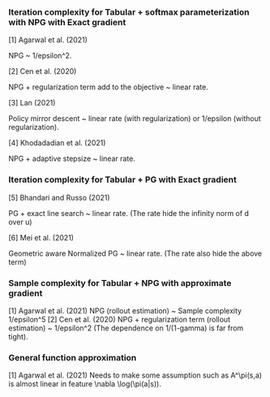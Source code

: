 ### Iteration complexity for Tabular + softmax parameterization with NPG with Exact gradient

  [1] Agarwal et al. (2021)
  
  NPG ~ 1/epsilon^2.
    
  [2] Cen et al. (2020)
  
  NPG + regularization term add to the objective ~ linear rate.
  
  [3] Lan (2021)
  
  Policy mirror descent ~ linear rate (with regularization) or 1/epsilon (without regularization).
  
  [4] Khodadadian et al. (2021)
  
  NPG + adaptive stepsize ~ linear rate.
    
### Iteration complexity for Tabular + PG with Exact gradient
  [5] Bhandari and Russo (2021)
  
  PG + exact line search ~ linear rate. (The rate hide the infinity norm of d over u)
  
  [6] Mei et al. (2021)
  
  Geometric aware Normalized PG ~ linear rate. (The rate also hide the above term)
    
### Sample complexity for Tabular + NPG with approximate gradient
  [1] Agarwal et al. (2021)
    NPG (rollout estimation) ~ Sample complexity 1/epsilon^5
  [2] Cen et al. (2020)
    NPG + regularization term (rollout estimation) ~ 1/epsilon^2 (The dependence on 1/(1-gamma) is far from tight).
    
### General function approximation
  [1] Agarwal et al. (2021)
    Needs to make some assumption such as A^\pi(s,a) is almost linear in feature \nabla \log(\pi(a|s)).
